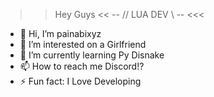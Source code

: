 >> Hey Guys <<
>> -- // LUA DEV \\ -- <<<


- 👋 Hi, I’m painabixyz
- 👀 I’m interested on a Girlfriend
- 🌱 I’m currently learning Py Disnake
- 📫 How to reach me Discord!?
- ⚡ Fun fact: I Love Developing
